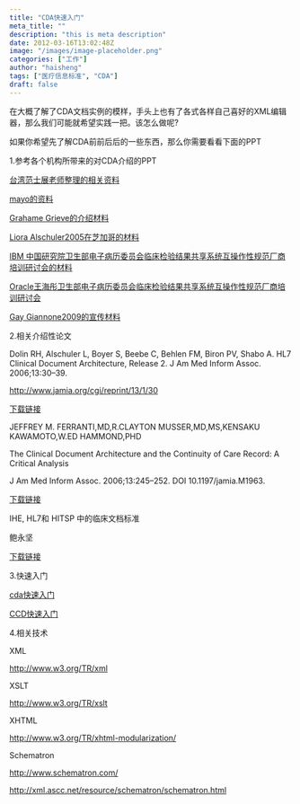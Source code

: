 ```yaml
---
title: "CDA快速入门"
meta_title: ""
description: "this is meta description"
date: 2012-03-16T13:02:48Z
image: "/images/image-placeholder.png"
categories: ["工作"]
author: "haisheng"
tags: ["医疗信息标准", "CDA"]
draft: false
---
```


在大概了解了CDA文档实例的模样，手头上也有了各式各样自己喜好的XML编辑器，那么我们可能就希望实践一把。该怎么做呢?

如果你希望先了解CDA前前后后的一些东西，那么你需要看看下面的PPT

1.参考各个机构所带来的对CDA介绍的PPT

[台湾范士展老师整理的相关资料](http://dl.dbank.com/c04us4v8xw)

[mayo的资料](http://dl.dbank.com/c09r23z2r9)  

[Grahame Grieve的介绍材料](http://dl.dbank.com/c0s8w5y0s6)



[Liora Alschuler2005在芝加哥的材料](http://dl.dbank.com/c0rzea8zwd)

[IBM 中国研究院卫生部电子病历委员会临床检验结果共享系统互操作性规范厂商培训研讨会的材料](http://dl.dbank.com/c01x6rguh3)



[Oracle王海彤卫生部电子病历委员会临床检验结果共享系统互操作性规范厂商培训研讨会](http://dl.dbank.com/c0989u2276)



[Gay Giannone2009的宣传材料](http://dl.dbank.com/c00brfe4lv)

2.相关介绍性论文



 Dolin RH, Alschuler L, Boyer S, Beebe C, Behlen FM, Biron PV, Shabo A. HL7 Clinical Document Architecture, Release 2\. J Am Med Inform Assoc. 2006;13:30–39.

http://www.jamia.org/cgi/reprint/13/1/30



[下载链接](http://dl.dbank.com/c0zj74mbc7)

JEFFREY M. FERRANTI,MD,R.CLAYTON MUSSER,MD,MS,KENSAKU KAWAMOTO,W.ED HAMMOND,PHD



The Clinical Document Architecture and the Continuity of Care Record: A Critical Analysis



J Am Med Inform Assoc. 2006;13:245–252\. DOI 10.1197/jamia.M1963.

[下载链接](http://dl.dbank.com/c0yairz73b)

IHE, HL7和 HITSP 中的临床文档标准

鲍永坚

[下载链接](http://dl.dbank.com/c0zqftswpd)

3.快速入门

[cda快速入门](http://dl.dbank.com/c07enskrua)

[CCD快速入门](http://dl.dbank.com/c021t5avjy)

4.相关技术



XML<span class="Apple-tab-span" style="white-space:pre"></span>

<span class="Apple-tab-span" style="white-space:pre"></span>http://www.w3.org/TR/xml

XSLT

<span class="Apple-tab-span" style="white-space:pre"></span>http://www.w3.org/TR/xslt

XHTML

<span class="Apple-tab-span" style="white-space:pre"></span>http://www.w3.org/TR/xhtml-modularization/

Schematron

<span class="Apple-tab-span" style="white-space:pre"></span>http://www.schematron.com/

<span class="Apple-tab-span" style="white-space:pre"></span>http://xml.ascc.net/resource/schematron/schematron.html


</span>
